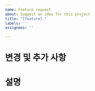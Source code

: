 ```yaml
---
name: Feature request
about: Suggest an idea for this project
title: "[feature] "
labels: ''
assignees: ''

---
```


# 변경 및 추가 사항


# 설명
